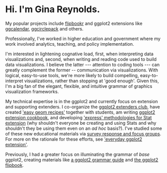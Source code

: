 # Hi. I'm Gina Reynolds.

My popular projects include [flipbookr](https://github.com/EvaMaeRey/flipbookr) and ggplot2 extensions like [ggcalendar](https://evamaerey.github.io/ggcalendar/), [ggcirclepack](https://github.com/EvaMaeRey/ggcirclepack) and others.  

Professionally, I've worked in higher education and government where my work involved analytics, teaching, and policy implementation.   

I'm interested in lightening cognative load, first, when interpreting data visualizations and, second, when writing and reading code used to build data visualizations.  I believe the latter --- attention to coding tools --- can greatly complement the former -- communication via visualizations. With logical, easy-to-use tools, we're more likely to build compelling, easy-to-interpret visualizations, rather than stopping at 'good enough'.   Given this, I'm a big fan of the elegant, flexible, and intuitive grammar of graphics visualization frameworks. 

My technical expertise is in the ggplot2 and currently focus on extension and supporting extenders.  I co-organize the [ggplot2 extenders club](https://github.com/teunbrand/ggplot-extension-club/discussions), have created ['easy geom recipes'](https://evamaerey.github.io/easy-geom-recipes/) together with students, am writing [ggplot2 extension cookbook](https://github.com/EvaMaeRey/ggplot2-extension-cookbook), and developing ['express' methodologies for Stat extension](https://github.com/EvaMaeRey/statexpress) (why shouldn't everyone be creating and using Stats and why shouldn't they be using them even on an *ad hoc* basis?).  I've studied some of these new educational materials via [survey response and focus groups](https://evamaerey.github.io/easy-geom-recipes/survey_results_summary.html). For more on the rationale for these efforts, see ['everyday ggplot2 extension'](https://evamaerey.github.io/everyday_ggplot2_extension/).

Previously, I had a greater focus on illuminating the grammar of *base* ggplot2, creating materials like [a ggplot2 grammar guide](https://evamaerey.github.io/ggplot2_grammar_guide/about) and [the ggplot2 flipbook](https://evamaerey.github.io/ggplot_flipbook/ggplot_flipbook_xaringan.html#1).



